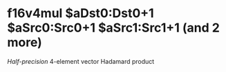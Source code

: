 # f16v4mul $aDst0:Dst0+1 $aSrc0:Src0+1 $aSrc1:Src1+1 (and 2 more)

*Half-precision* 4-element vector Hadamard product
